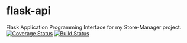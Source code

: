 # flask-api
Flask Application Programming Interface for my Store-Manager project.
[![Coverage Status](https://coveralls.io/repos/github/neelxie/flask-api/badge.svg?branch=develop)](https://coveralls.io/github/neelxie/flask-api?branch=develop)
[![Build Status](https://travis-ci.org/neelxie/flask-api.svg?branch=develop)](https://travis-ci.org/neelxie/flask-api) 